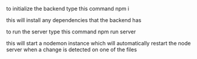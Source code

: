 to initialize the backend type this command
npm i

this will install any dependencies that the backend has

to run the server type this command
npm run server

this will start a nodemon instance which will automatically restart the node server when a change is detected on one of the files
